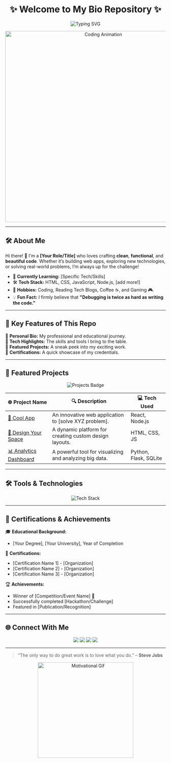 <h1 align="center">✨ Welcome to My Bio Repository ✨</h1>

<p align="center">
  <img src="https://readme-typing-svg.herokuapp.com?color=F7DF1E&size=25&center=true&vCenter=true&width=500&lines=Passionate+Developer+🌟;Eternal+Learner+📘;Tech+Enthusiast+🚀" alt="Typing SVG">
</p>

<p align="center">
  <img src="https://media.giphy.com/media/ZVik7pBtu9dNS/giphy.gif" width="600" alt="Coding Animation">
</p>

---

## 🛠️ **About Me**

Hi there! 👋 I'm a **[Your Role/Title]** who loves crafting **clean**, **functional**, and **beautiful code**. Whether it’s building web apps, exploring new technologies, or solving real-world problems, I’m always up for the challenge!

- 🌱 **Currently Learning:** [Specific Tech/Skills]
- 🛠️ **Tech Stack:** HTML, CSS, JavaScript, Node.js, [add more!]
- 🚀 **Hobbies:** Coding, Reading Tech Blogs, Coffee ☕, and Gaming 🎮.
- 💡 **Fun Fact:** I firmly believe that **"Debugging is twice as hard as writing the code."**  

---

## 🌟 **Key Features of This Repo**

📌 **Personal Bio:** My professional and educational journey.  
📌 **Tech Highlights:** The skills and tools I bring to the table.  
📌 **Featured Projects:** A sneak peek into my exciting work.  
📌 **Certifications:** A quick showcase of my credentials.  

---

## 🚀 **Featured Projects**

<p align="center">
  <img src="https://img.shields.io/badge/JavaScript%20Projects-yellow?style=for-the-badge&logo=javascript&logoColor=white" alt="Projects Badge">
</p>

| 🌐 **Project Name**          | 🔍 **Description**                                                                                 | 💻 **Tech Used**         |  
|------------------------------|-----------------------------------------------------------------------------------------------------|--------------------------|  
| [🚀 Cool App](#)              | An innovative web application to [solve XYZ problem].                                              | React, Node.js           |  
| [🎨 Design Your Space](#)     | A dynamic platform for creating custom design layouts.                                              | HTML, CSS, JS            |  
| [📊 Analytics Dashboard](#)   | A powerful tool for visualizing and analyzing big data.                                            | Python, Flask, SQLite    |  

---

## 🛠️ **Tools & Technologies**

<p align="center">
  <img src="https://skillicons.dev/icons?i=html,css,js,react,nodejs,mongodb,github,git,vscode" alt="Tech Stack">
</p>

---

## 📜 **Certifications & Achievements**

🎓 **Educational Background:**  
- [Your Degree], [Your University], Year of Completion  

📜 **Certifications:**  
- [Certification Name 1] - [Organization]  
- [Certification Name 2] - [Organization]  
- [Certification Name 3] - [Organization]  

🏆 **Achievements:**  
- Winner of [Competition/Event Name] 🥇  
- Successfully completed [Hackathon/Challenge]  
- Featured in [Publication/Recognition]  

---

## 🌐 **Connect With Me**

<p align="center">
  <a href="mailto:your-email@example.com"><img src="https://img.shields.io/badge/-Email-D14836?style=for-the-badge&logo=gmail&logoColor=white"></a>
  <a href="https://www.linkedin.com/in/your-profile/"><img src="https://img.shields.io/badge/-LinkedIn-0077B5?style=for-the-badge&logo=linkedin&logoColor=white"></a>
  <a href="https://github.com/your-profile"><img src="https://img.shields.io/badge/-GitHub-181717?style=for-the-badge&logo=github&logoColor=white"></a>
  <a href="https://twitter.com/your-profile"><img src="https://img.shields.io/badge/-Twitter-1DA1F2?style=for-the-badge&logo=twitter&logoColor=white"></a>
</p>

---

> “The only way to do great work is to love what you do.” – **Steve Jobs**

<p align="center">
  <img src="https://media.giphy.com/media/Ll22OhMLAlVDb8UQWe/giphy.gif" width="300" alt="Motivational Gif">
</p>
